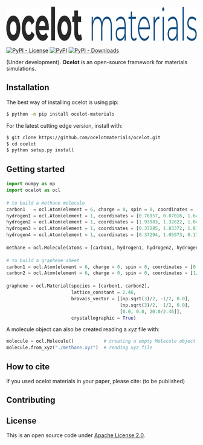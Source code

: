 <p align="center"> <a href="https://ocelotmaterials.com/">
<img src="https://raw.githubusercontent.com/ocelotmaterials/ocelot/master/logo_blue.png" style="height: 90px">
</a></p>


[![PyPI - License](https://img.shields.io/pypi/l/ocelot-materials?color=green&style=for-the-badge)](LICENSE.txt)    [![PyPI](https://img.shields.io/pypi/v/ocelot-materials?color=red&label=version&style=for-the-badge)](https://pypi.org/project/ocelot-materials/)    [![PyPI - Downloads](https://img.shields.io/pypi/dm/ocelot-materials?style=for-the-badge)](https://pypistats.org/packages/ocelot-materials)

(Under development). **Ocelot** is an open-source framework for materials simulations.

## Installation

The best way of installing ocelot is using pip:
```bash
$ python -m pip install ocelot-materials
```

For the latest cutting edge version, install with:
```bash
$ git clone https://github.com/ocelotmaterials/ocelot.git
$ cd ocelot
$ python setup.py install
```

## Getting started

```python
import numpy as np
import ocelot as ocl

# to build a methane molecule
carbon1   = ocl.Atom(element = 6, charge = 0, spin = 0, coordinates = [0.86380, 1.07246, 1.16831])
hydrogen1 = ocl.Atom(element = 1, coordinates = [0.76957, 0.07016, 1.64057]) # default: charge = 0, spin =0
hydrogen2 = ocl.Atom(element = 1, coordinates = [1.93983, 1.32622, 1.04881])
hydrogen3 = ocl.Atom(element = 1, coordinates = [0.37285, 1.83372, 1.81325])
hydrogen4 = ocl.Atom(element = 1, coordinates = [0.37294, 1.05973, 0.17061])

methane = ocl.Molecule(atoms = [carbon1, hydrogen1, hydrogen2, hydrogen3, hydrogen4])

# to build a graphene sheet
carbon1 = ocl.Atom(element = 6, charge = 0, spin = 0, coordinates = [0.0, 0.0, 0.5])
carbon2 = ocl.Atom(element = 6, charge = 0, spin = 0, coordinates = [1/3, 1/3, 0.5])

graphene = ocl.Material(species = [carbon1, carbon2],
                        lattice_constant = 2.46,
                        bravais_vector = [[np.sqrt(3)/2, -1/2, 0.0],
                                          [np.sqrt(3)/2,  1/2, 0.0],
                                          [0.0, 0.0, 20.0/2.46]],
                        crystallographic = True)
```

A molecule object can also be created reading a *xyz* file with:
```python
molecule = ocl.Molecule()           # creating a empty Molecule object
molecule.from_xyz("./methane.xyz")  # reading xyz file
```


## How to cite

If you used ocelot materials in your paper, please cite: (to be published)


## Contributing


## License

This is an open source code under [Apache License 2.0](LICENSE.txt).
